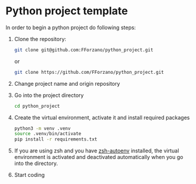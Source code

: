 # Python project template
In order to begin a python project do following steps:

1. Clone the repository:
    ```bash
    git clone git@github.com:FForzano/python_project.git
    ```
    or 
    ```bash
    git clone https://github.com/FForzano/python_project.git
    ```

2. Change project name and origin repository
3. Go into the project directory
    ```bash
   cd python_project
   ````
4. Create the virtual environment, activate it and install required packages
    ```bash
    python3 -m venv .venv
    source .venv/bin/activate
    pip install -r requirements.txt
    ```
5. If you are using zsh and you have
   [zsh-autoenv](https://github.com/Tarrasch/zsh-autoenv) installed, the virtual
   environment is activated and deactivated automatically when you go into the
   directory.
6. Start coding